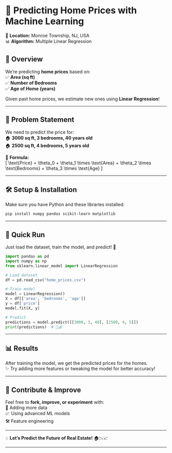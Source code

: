 # 🏡 **Predicting Home Prices with Machine Learning**  

📍 **Location:** Monroe Township, NJ, USA  
📊 **Algorithm:** Multiple Linear Regression  

## 🚀 **Overview**  
We’re predicting **home prices** based on:  
✅ **Area (sq ft)**  
✅ **Number of Bedrooms**  
✅ **Age of Home (years)**  

Given past home prices, we estimate new ones using **Linear Regression**!  

---

## 🔢 **Problem Statement**  
We need to predict the price for:  
🏠 **3000 sq ft, 3 bedrooms, 40 years old**  
🏠 **2500 sq ft, 4 bedrooms, 5 years old**  

📌 **Formula:**  
\[
\text{Price} = \theta_0 + \theta_1 \times \text{Area} + \theta_2 \times \text{Bedrooms} + \theta_3 \times \text{Age}
\]

---

## 🛠 **Setup & Installation**  
Make sure you have Python and these libraries installed:  

```bash
pip install numpy pandas scikit-learn matplotlib
```

---

## 📜 **Quick Run**  
Just load the dataset, train the model, and predict! 🎯  

```python
import pandas as pd
import numpy as np
from sklearn.linear_model import LinearRegression

# Load dataset
df = pd.read_csv("home_prices.csv")

# Train model
model = LinearRegression()
X = df[['area', 'bedrooms', 'age']]
y = df['price']
model.fit(X, y)

# Predict
predictions = model.predict([[3000, 3, 40], [2500, 4, 5]])
print(predictions)  # 🏡💰
```

---

## 📊 **Results**  
After training the model, we get the predicted prices for the homes.  
✨ Try adding more features or tweaking the model for better accuracy!  

---

## 🤝 **Contribute & Improve**  
Feel free to **fork, improve, or experiment** with:  
🚀 Adding more data  
📈 Using advanced ML models  
🛠 Feature engineering  

---

💡 **Let’s Predict the Future of Real Estate!** 🏠📉📈  

---
